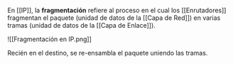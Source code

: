 En [[IP]], la **fragmentación** refiere al proceso en el cual los [[Enrutadores]] fragmentan el paquete (unidad de datos de la [[Capa de Red]]) en varias tramas (unidad de datos de la [[Capa de Enlace]]).

![[Fragmentación en IP.png]]

Recién en el destino, se re-ensambla el paquete uniendo las tramas.
